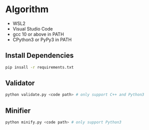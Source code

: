 # Algorithm

- WSL2
- Visual Studio Code
- gcc 10 or above in PATH
- CPython3 or PyPy3 in PATH

## Install Dependencies

```bash
pip insall -r requirements.txt
```

## Validator

```bash
python validate.py <code path> # only support C++ and Python3
```

## Minifier

```bash
python minify.py <code path> # only support Python3
```
